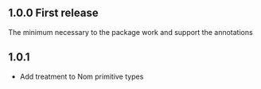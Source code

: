 ## 1.0.0 First release

The minimum necessary to the package work and support the annotations

## 1.0.1

- Add treatment to Nom primitive types